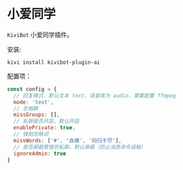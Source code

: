 # 小爱同学

`KiviBot` 小爱同学插件。

安装:

```shell
kivi install kivibot-plugin-ai
```

配置项：

```js
const config = {
  // 回复模式，默认文本 text，语音改为 audio，需要配置 ffmpeg
  mode: 'text',
  // 忽略群
  missGroups: [],
  // 私聊是否开启，默认开启
  enablePrivate: true,
  // 强制忽略词
  missWords: ['#', '自爆', '同归于尽'],
  // 是否屏蔽管理员私聊，默认屏蔽（防止消息命令误触）
  ignoreAdmin: true
}
```
